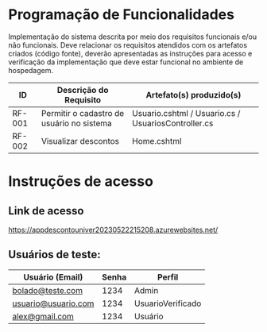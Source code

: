 # Programação de Funcionalidades


Implementação do sistema descrita por meio dos requisitos funcionais e/ou não funcionais. Deve relacionar os requisitos atendidos com os artefatos criados (código fonte), deverão apresentadas as instruções para acesso e verificação da implementação que deve estar funcional no ambiente de hospedagem.


|ID    | Descrição do Requisito  | Artefato(s) produzido(s) |
|------|-----------------------------------------|----|
|RF-001| Permitir o cadastro de usuário no sistema | Usuario.cshtml / Usuario.cs / UsuariosController.cs | 
|RF-002| Visualizar descontos | Home.cshtml |

# Instruções de acesso

## Link de acesso

https://appdescontouniver20230522215208.azurewebsites.net/

## Usuários de teste:
|Usuário (Email)|Senha|Perfil|
|-------|-----|-------|
|bolado@teste.com|1234|Admin|
|usuario@usuario.com|1234|UsuarioVerificado|
|alex@gmail.com|1234|Usuário|


